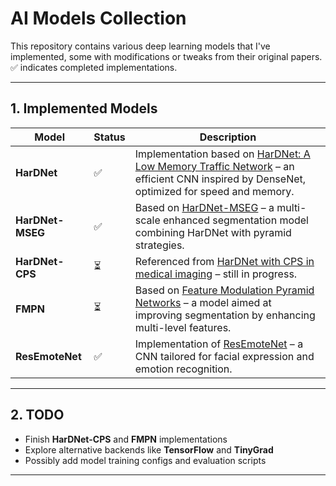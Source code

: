 # AI Models Collection

This repository contains various deep learning models that I've implemented, some with modifications or tweaks from their original papers. ✅ indicates completed implementations.

---

## 1. Implemented Models

| Model            | Status | Description |
|------------------|--------|-------------|
| **HarDNet**       | ✅     | Implementation based on [HarDNet: A Low Memory Traffic Network](https://arxiv.org/abs/1909.00948) – an efficient CNN inspired by DenseNet, optimized for speed and memory. |
| **HarDNet-MSEG**  | ✅     | Based on [HarDNet-MSEG](https://arxiv.org/abs/2101.07172) – a multi-scale enhanced segmentation model combining HarDNet with pyramid strategies. |
| **HarDNet-CPS**   | ⏳     | Referenced from [HarDNet with CPS in medical imaging](https://www.sciencedirect.com/science/article/pii/S1746809423003865) – still in progress. |
| **FMPN**          | ⏳     | Based on [Feature Modulation Pyramid Networks](https://arxiv.org/abs/1902.08788) – a model aimed at improving segmentation by enhancing multi-level features. |
| **ResEmoteNet**   | ✅     | Implementation of [ResEmoteNet](https://arxiv.org/abs/2409.10545) – a CNN tailored for facial expression and emotion recognition. |

---

## 2. TODO

- Finish **HarDNet-CPS** and **FMPN** implementations
- Explore alternative backends like **TensorFlow** and **TinyGrad**
- Possibly add model training configs and evaluation scripts

---

